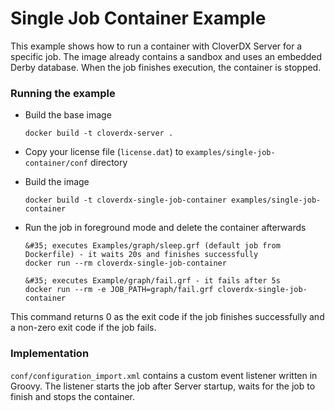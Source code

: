 # Single Job Container Example

This example shows how to run a container with CloverDX Server for a specific job. The image already contains a sandbox and uses an embedded Derby database. When the job finishes execution, the container is stopped.

### Running the example

* Build the base image

    ```
    docker build -t cloverdx-server .
    ```

* Copy your license file (``license.dat``) to ``examples/single-job-container/conf`` directory

* Build the image

    ```
    docker build -t cloverdx-single-job-container examples/single-job-container
    ```

* Run the job in foreground mode and delete the container afterwards

    ```
    &#35; executes Examples/graph/sleep.grf (default job from Dockerfile) - it waits 20s and finishes successfully
    docker run --rm cloverdx-single-job-container
    
    &#35; executes Example/graph/fail.grf - it fails after 5s
    docker run --rm -e JOB_PATH=graph/fail.grf cloverdx-single-job-container 
    ```

This command returns 0 as the exit code if the job finishes successfully and a non-zero exit code if the job fails.

### Implementation
``conf/configuration_import.xml`` contains a custom event listener written in Groovy. The listener starts the job after Server startup, waits for the job to finish and stops the container.


